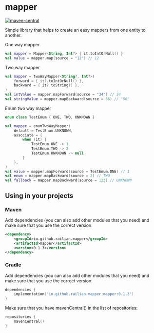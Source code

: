 # mapper
[![maven-central](https://maven-badges.herokuapp.com/maven-central/io.github.railian.mapper/mapper/badge.svg?style=default&color=blue)](https://maven-badges.herokuapp.com/maven-central/io.github.railian.mapper/mapper)

Simple library that helps to create an easy mappers from one entity to another.

One way mapper
```kotlin
val mapper = Mapper<String, Int?> { it.toIntOrNull() }
val value = mapper.map(source = "12") // 12
```

Two way mapper
```kotlin
val mapper = twoWayMapper<String?, Int?>(
    forward = { it?.toIntOrNull() },
    backward = { it?.toString() },
)
val intValue = mapper.mapForward(source = "34") // 34
val stringValue = mapper.mapBackward(source = 56) // "56"
```
 
Enum two way mapper
```kotlin
enum class TestEnum { ONE, TWO, UNKNOWN }
```

```kotlin
val mapper = enumTwoWayMapper(
    default = TestEnum.UNKNOWN,
    associate = {
        when (it) {
            TestEnum.ONE -> 1
            TestEnum.TWO -> 2
            TestEnum.UNKNOWN -> null
        }
    },
)
val value = mapper.mapForward(source = TestEnum.ONE) // 1
val enum = mapper.mapBackward(source = 2) // TWO
val fallback = mapper.mapBackward(source = 123) // UNKNOWN
```

## Using in your projects
### Maven
Add dependencies (you can also add other modules that you need) and make sure that you use the correct version:

```xml
<dependency>
    <groupId>io.github.railian.mapper</groupId>
    <artifactId>mapper</artifactId>
    <version>0.1.3</version>
</dependency>
```

### Gradle
Add dependencies (you can also add other modules that you need) and make sure that you use the correct version:

```kotlin
dependencies {
    implementation("io.github.railian.mapper:mapper:0.1.3")
}
```
Make sure that you have mavenCentral() in the list of repositories:

```kotlin
repositories {
    mavenCentral()
}
```
